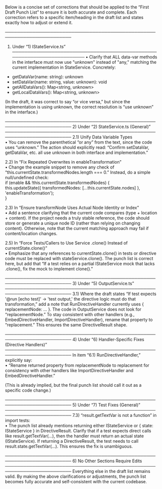 Below is a concise set of corrections that should be applied to the “First Draft Punch List” to ensure it is both accurate and complete. Each correction refers to a specific item/heading in the draft list and states exactly how to adjust or extend it.

────────────────────────────────────────────────────────────────────────
1) Under “1) IStateService.ts”
────────────────────────────────────────────────────────────────────────
• Clarify that ALL data-var methods in the interface must now use "unknown" instead of "any," matching the current implementation in StateService. Concretely:  
  - getDataVar(name: string): unknown  
  - setDataVar(name: string, value: unknown): void  
  - getAllDataVars(): Map<string, unknown>  
  - getLocalDataVars(): Map<string, unknown>  

(In the draft, it was correct to say “or vice versa,” but since the implementation is using unknown, the correct resolution is “use unknown” in the interface.)

────────────────────────────────────────────────────────────────────────
2) Under “2) StateService.ts (General)”
────────────────────────────────────────────────────────────────────────
2.1) Unify Data Variable Types  
• You can remove the parenthetical “or any” from the text, since the code uses “unknown.” The action should explicitly read: “Confirm setDataVar, getDataVar, etc. all use unknown in both interface and implementation.”

2.2) In “Fix Repeated Overwrites in enableTransformation”  
• Change the example snippet to remove any check of “this.currentState.transformedNodes.length === 0.” Instead, do a simple null/undefined check:  
  if (enable && !this.currentState.transformedNodes) {  
    this.updateState({ transformedNodes: [...this.currentState.nodes] }, 'enableTransformation');  
  }

2.3) In “Ensure transformNode Uses Actual Node Identity or Index”  
• Add a sentence clarifying that the current code compares (type + location + content). If the project needs a truly stable reference, the code should store or generate a unique node ID (rather than relying on changing content). Otherwise, note that the current matching approach may fail if content/location changes.

2.5) In “Force Tests/Callers to Use Service .clone() Instead of currentState.clone()”  
• Emphasize that any references to currentState.clone() in tests or directive code must be replaced with stateService.clone(). The punch list is correct here, but add that “If a test relies on a partial IStateService mock that lacks .clone(), fix the mock to implement clone().”

────────────────────────────────────────────────────────────────────────
3) Under “5) OutputService.ts”
────────────────────────────────────────────────────────────────────────
3.1) Where the draft states “If test expects '@run [echo test]' → 'test output,' the directive logic must do that transformation,” add a note that RunDirectiveHandler currently uses { replacementNode: … }. The code in OutputService does not look for “replacementNode.” To stay consistent with other handlers (e.g., EmbedDirectiveHandler, ImportDirectiveHandler), rename that property to “replacement.” This ensures the same DirectiveResult shape.

────────────────────────────────────────────────────────────────────────
4) Under “6) Handler-Specific Fixes (Directive Handlers)”
────────────────────────────────────────────────────────────────────────
In item “6.1) RunDirectiveHandler,” explicitly say:  
• “Rename returned property from replacementNode to replacement for consistency with other handlers like ImportDirectiveHandler and EmbedDirectiveHandler.”

(This is already implied, but the final punch list should call it out as a specific code change.)

────────────────────────────────────────────────────────────────────────
5) Under “7) Test Fixes (General)”
────────────────────────────────────────────────────────────────────────
7.3) “result.getTextVar is not a function” in import tests:  
• The punch list already mentions returning either IStateService or { state: IStateService } in DirectiveResult. Clarify that if a test expects direct calls like result.getTextVar(...), then the handler must return an actual state (IStateService). If returning a DirectiveResult, the test needs to call result.state.getTextVar(...). This ensures the fix is unambiguous.

────────────────────────────────────────────────────────────────────────
6) No Other Sections Require Edits
────────────────────────────────────────────────────────────────────────
Everything else in the draft list remains valid. By making the above clarifications or adjustments, the punch list becomes fully accurate and self-consistent with the current codebase.
